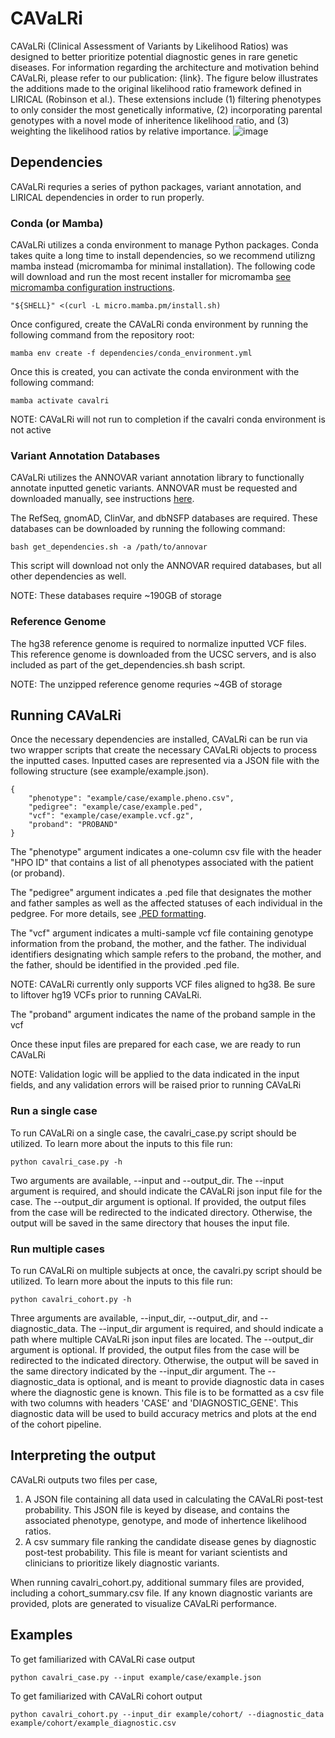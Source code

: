 # CAVaLRi
CAVaLRi (Clinical Assessment of Variants by Likelihood Ratios) was designed to better prioritize potential diagnostic genes in rare genetic diseases. For information regarding the architecture and motivation behind CAVaLRi, please refer to our publication: {link}. The figure below illustrates the additions made to the original likelihood ratio framework defined in LIRICAL (Robinson et al.). These extensions include (1) filtering phenotypes to only consider the most genetically informative, (2) incorporating parental genotypes with a novel mode of inheritence likelihood ratio, and (3) weighting the likelihood ratios by relative importance.
![image](https://github.com/nch-igm/CAVaLRi/assets/72405035/999b82e8-ac8a-4d96-826a-d24e3b9e6b9a)


## Dependencies
CAVaLRi requries a series of python packages, variant annotation, and LIRICAL dependencies in order to run properly.

### Conda (or Mamba)
CAVaLRi utilizes a conda environment to manage Python packages. Conda takes quite a long time to install dependencies, so we recommend utilizng mamba instead (micromamba for minimal installation). The following code will download and run the most recent installer for micromamba [see micromamba configuration instructions](https://mamba.readthedocs.io/en/latest/micromamba-installation.html).
```
"${SHELL}" <(curl -L micro.mamba.pm/install.sh)
```

Once configured, create the CAVaLRi conda environment by running the following command from the repository root:
```
mamba env create -f dependencies/conda_environment.yml
```

Once this is created, you can activate the conda environment with the following command:
```
mamba activate cavalri
```

NOTE: CAVaLRi will not run to completion if the cavalri conda environment is not active

### Variant Annotation Databases
CAVaLRi utilizes the ANNOVAR variant annotation library to functionally annotate inputted genetic variants. ANNOVAR must be requested and downloaded manually, see instructions [here](https://annovar.openbioinformatics.org/en/latest/user-guide/download/).

The RefSeq, gnomAD, ClinVar, and dbNSFP databases are required. These databases can be downloaded by running the following command:
```
bash get_dependencies.sh -a /path/to/annovar
```

This script will download not only the ANNOVAR required databases, but all other dependencies as well.

NOTE: These databases require ~190GB of storage

### Reference Genome
The hg38 reference genome is required to normalize inputted VCF files. This reference genome is downloaded from the UCSC servers, and is also included as part of the get_dependencies.sh bash script.

NOTE: The unzipped reference genome requries ~4GB of storage

## Running CAVaLRi
Once the necessary dependencies are installed, CAVaLRi can be run via two wrapper scripts that create the necessary CAVaLRi objects to process the inputted cases. Inputted cases are represented via a JSON file with the following structure (see example/example.json).
```
{
    "phenotype": "example/case/example.pheno.csv",
    "pedigree": "example/case/example.ped",
    "vcf": "example/case/example.vcf.gz",
    "proband": "PROBAND"
}
```

The "phenotype" argument indicates a one-column csv file with the header "HPO ID" that contains a list of all phenotypes associated with the patient (or proband).

The "pedigree" argument indicates a .ped file that designates the mother and father samples as well as the affected statuses of each individual in the pedgree. For more details, see [.PED formatting](https://gatk.broadinstitute.org/hc/en-us/articles/360035531972-PED-Pedigree-format).

The "vcf" argument indicates a multi-sample vcf file containing genotype information from the proband, the mother, and the father. The individual identifiers designating which sample refers to the proband, the mother, and the father, should be identified in the provided .ped file.

NOTE: CAVaLRi currently only supports VCF files aligned to hg38. Be sure to liftover hg19 VCFs prior to running CAVaLRi.

The "proband" argument indicates the name of the proband sample in the vcf


Once these input files are prepared for each case, we are ready to run CAVaLRi

NOTE: Validation logic will be applied to the data indicated in the input fields, and any validation errors will be raised prior to running CAVaLRi

### Run a single case
To run CAVaLRi on a single case, the cavalri_case.py script should be utilized. To learn more about the inputs to this file run:
```
python cavalri_case.py -h
```
Two arguments are available, --input and --output_dir. The --input argument is required, and should indicate the CAVaLRi json input file for the case. The --output_dir argument is optional. If provided, the output files from the case will be redirected to the indicated directory. Otherwise, the output will be saved in the same directory that houses the input file.

### Run multiple cases
To run CAVaLRi on multiple subjects at once, the cavalri.py script should be utilized. To learn more about the inputs to this file run:
```
python cavalri_cohort.py -h
```

Three arguments are available, --input_dir, --output_dir, and --diagnostic_data. The --input_dir argument is required, and should indicate a path where multiple CAVaLRi json input files are located. The --output_dir argument is optional. If provided, the output files from the case will be redirected to the indicated directory. Otherwise, the output will be saved in the same directory indicated by the --input_dir argument. The --diagnostic_data is optional, and is meant to provide diagnostic data in cases where the diagnostic gene is known. This file is to be formatted as a csv file with two columns with headers 'CASE' and 'DIAGNOSTIC_GENE'. This diagnostic data will be used to build accuracy metrics and plots at the end of the cohort pipeline.

## Interpreting the output
CAVaLRi outputs two files per case,
1. A JSON file containing all data used in calculating the CAVaLRi post-test probability. This JSON file is keyed by disease, and contains the associated phenotype, genotype, and mode of inhertence likelihood ratios.
2. A csv summary file ranking the candidate disease genes by diagnostic post-test probability. This file is meant for variant scientists and clinicians to prioritize likely diagnostic variants.

When running cavalri_cohort.py, additional summary files are provided, including a cohort_summary.csv file. If any known diagnostic variants are provided, plots are generated to visualize CAVaLRi performance.

## Examples
To get familiarized with CAVaLRi case output
```
python cavalri_case.py --input example/case/example.json
```

To get familiarized with CAVaLRi cohort output
```
python cavalri_cohort.py --input_dir example/cohort/ --diagnostic_data example/cohort/example_diagnostic.csv
```
